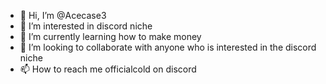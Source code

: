 - 👋 Hi, I’m @Acecase3
- 👀 I’m interested in discord niche
- 🌱 I’m currently learning how to make money
- 💞️ I’m looking to collaborate with anyone who is interested in the discord niche
- 📫 How to reach me officialcold on discord



<!---
Acecase3/Acecase3 is a ✨ special ✨ repository because its `README.md` (this file) appears on your GitHub profile.
You can click the Preview link to take a look at your changes.
--->
